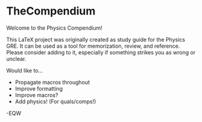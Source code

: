 # TheCompendium
Welcome to the Physics Compendium!

This LaTeX project was originally created as study guide for the Physics GRE. 
It can be used as a tool for memorization, review, and reference.
Please consider adding to it, especially if something strikes you as wrong or unclear.

Would like to...
 * Propagate macros throughout 
 * Improve formatting
 * Improve macros?
 * Add physics! (For quals/comps!)


-EQW

